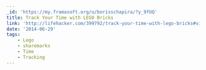 ```yaml
---
_id: 'https://my.framasoft.org/u/borisschapira/?y_9fUQ'
title: Track Your Time with LEGO Bricks
link: 'http://lifehacker.com/399792/track-your-time-with-lego-bricks#viewcomments'
date: '2014-06-29'
tags:
    - Lego
    - sharemarks
    - Time
    - Tracking
---
```


<div class="markdown"><p></p></div>
